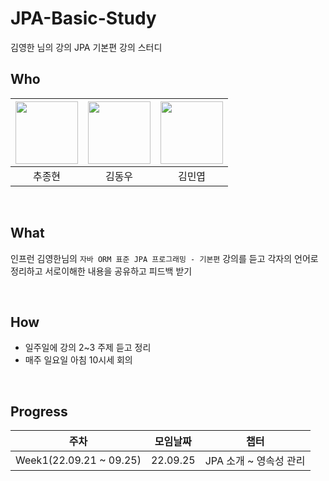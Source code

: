 # JPA-Basic-Study
김영한 님의 강의 JPA 기본편 강의 스터디

## Who

| [<img src="https://avatars.githubusercontent.com/jonghyunhub" width="100">](https://github.com/jonghyunhub) | [<img src="https://avatars.githubusercontent.com/wellbeing-dough" width="100">](https://github.com/wellbeing-dough) | [<img src="https://avatars.githubusercontent.com/alsduq1117" width="100">](https://github.com/alsduq1117) |
| :---------------------------------------------------------------------------------------------------: | :-----------------------------------------------------------------------------------------------------: | :-----------------------------------------------------------------------------------------------------: |
|                                                추종현                                                 |                                                 김동우                                                  |                                                김민엽                                                 

<br />

## What

인프런 김영한님의  `자바 ORM 표준 JPA 프로그래밍 - 기본편` 강의를 듣고 각자의 언어로 정리하고 서로이해한 내용을 공유하고 피드백 받기

<br />

## How

- 일주일에 강의 2~3 주제 듣고  정리
- 매주 일요일 아침 10시세 회의

<br />

## Progress

| 주차                     | 모임날짜 |             챕터       |
| ------------------------ | -------- | --------------------- |
| Week1(22.09.21 ~ 09.25)  | 22.09.25 | JPA 소개 ~  영속성 관리   |
